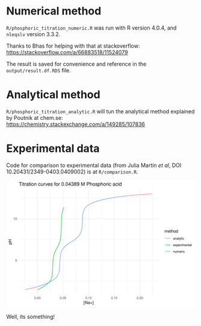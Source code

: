 
# Numerical method
 
`R/phosphoric_titration_numeric.R` was run with R version 4.0.4, and `nleqslv` version 3.3.2.

Thanks to Bhas for helping with that at stackoverflow: https://stackoverflow.com/a/66883518/11524079

The result is saved for convenience and reference in the `output/result.df.RDS` file.

# Analytical method

`R/phosphoric_titration_analytic.R` will tun the analytical method explained by Poutnik at chem.se: https://chemistry.stackexchange.com/a/149285/107836

# Experimental data

Code for comparison to experimental data (from Julia Martín _et al_, DOI 10.20431/2349-0403.0409002) is at `R/comparison.R`.

![comparison plot](./output/comparison.png)

Well, its something!

